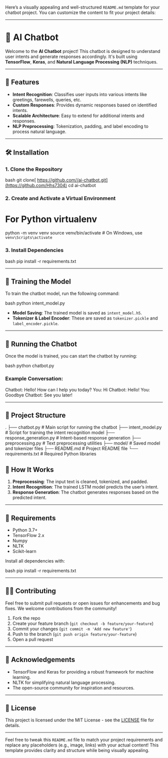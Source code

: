 Here’s a visually appealing and well-structured `README.md` template for your chatbot project. You can customize the content to fit your project details:

---

# 🤖 AI Chatbot

Welcome to the **AI Chatbot** project! This chatbot is designed to understand user intents and generate responses accordingly. It's built using **TensorFlow**, **Keras**, and **Natural Language Processing (NLP)** techniques.


---

## 🚀 Features

- **Intent Recognition**: Classifies user inputs into various intents like greetings, farewells, queries, etc.
- **Custom Responses**: Provides dynamic responses based on identified intents.
- **Scalable Architecture**: Easy to extend for additional intents and responses.
- **NLP Preprocessing**: Tokenization, padding, and label encoding to process natural language.

---

## 🛠️ Installation

### 1. Clone the Repository

bash
git clone[ https://github.com//ai-chatbot.git](https://github.com/Hhs7304)
cd ai-chatbot


### 2. Create and Activate a Virtual Environment
# For Python virtualenv
python -m venv venv
source venv/bin/activate  # On Windows, use `venv\Scripts\activate`



### 3. Install Dependencies

bash
pip install -r requirements.txt

---

## 🔧 Training the Model

To train the chatbot model, run the following command:

bash
python intent_model.py


- **Model Saving**: The trained model is saved as `intent_model.h5`.
- **Tokenizer & Label Encoder**: These are saved as `tokenizer.pickle` and `label_encoder.pickle`.

---

## 🤖 Running the Chatbot

Once the model is trained, you can start the chatbot by running:

bash
python chatbot.py


### Example Conversation:

Chatbot: Hello! How can I help you today?
You: Hi
Chatbot: Hello!
You: Goodbye
Chatbot: See you later!


---

## 📂 Project Structure


.
├── chatbot.py          # Main script for running the chatbot
├── intent_model.py     # Script for training the intent recognition model
├── response_generation.py  # Intent-based response generation
├── preprocessing.py    # Text preprocessing utilities
├── model/              # Saved model and tokenizer files
├── README.md           # Project README file
└── requirements.txt    # Required Python libraries


## 🧠 How It Works

1. **Preprocessing**: The input text is cleaned, tokenized, and padded.
2. **Intent Recognition**: The trained LSTM model predicts the user’s intent.
3. **Response Generation**: The chatbot generates responses based on the predicted intent.

---

## 📝 Requirements

- Python 3.7+
- TensorFlow 2.x
- Numpy
- NLTK
- Scikit-learn

Install all dependencies with:

bash
pip install -r requirements.txt


---

## 👨‍💻 Contributing

Feel free to submit pull requests or open issues for enhancements and bug fixes. We welcome contributions from the community!

1. Fork the repo
2. Create your feature branch (`git checkout -b feature/your-feature`)
3. Commit your changes (`git commit -m 'Add new feature'`)
4. Push to the branch (`git push origin feature/your-feature`)
5. Open a pull request

---

## 🌟 Acknowledgements

- TensorFlow and Keras for providing a robust framework for machine learning.
- NLTK for simplifying natural language processing.
- The open-source community for inspiration and resources.

---

## 📄 License

This project is licensed under the MIT License - see the [LICENSE](LICENSE) file for details.

---

Feel free to tweak this `README.md` file to match your project requirements and replace any placeholders (e.g., image, links) with your actual content! This template provides clarity and structure while being visually appealing.
